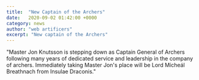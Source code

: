 ```yaml
---
title:  "New Captain of the Archers"
date:   2020-09-02 01:42:00 +0000
category: news
author: "web artificers"
excerpt: "New captain of the Archers"
---
```


"Master Jon Knutsson is stepping down as Captain General of Archers
following many years of dedicated service and leadership in the company of
archers. Immediately taking Master Jon's place will be Lord Mícheál
Breathnach from Insulae Draconis."
